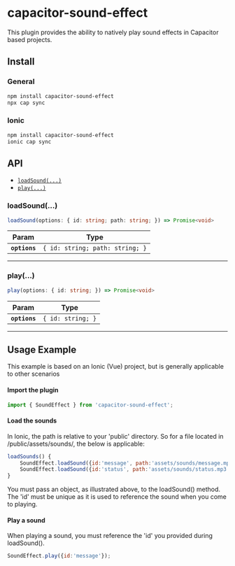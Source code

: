 # capacitor-sound-effect

This plugin provides the ability to natively play sound effects in Capacitor based projects.

## Install

### General
```bash
npm install capacitor-sound-effect
npx cap sync
```

### Ionic
```bash
npm install capacitor-sound-effect
ionic cap sync
```

## API

<docgen-index>

* [`loadSound(...)`](#loadsound)
* [`play(...)`](#play)

</docgen-index>

<docgen-api>
<!--Update the source file JSDoc comments and rerun docgen to update the docs below-->

### loadSound(...)

```typescript
loadSound(options: { id: string; path: string; }) => Promise<void>
```

| Param         | Type                                       |
| ------------- | ------------------------------------------ |
| **`options`** | <code>{ id: string; path: string; }</code> |

--------------------


### play(...)

```typescript
play(options: { id: string; }) => Promise<void>
```

| Param         | Type                         |
| ------------- | ---------------------------- |
| **`options`** | <code>{ id: string; }</code> |

--------------------

</docgen-api>

## Usage Example

This example is based on an Ionic (Vue) project, but is generally applicable to other scenarios

#### Import the plugin

```javascript
import { SoundEffect } from 'capacitor-sound-effect';
```

#### Load the sounds

In Ionic, the path is relative to your 'public' directory. So for a file located in /public/assets/sounds/, the below is applicable:

```javascript
loadSounds() {
    SoundEffect.loadSound({id:'message', path:'assets/sounds/message.mp3'});
    SoundEffect.loadSound({id:'status', path:'assets/sounds/status.mp3'});
}
```

You must pass an object, as illustrated above, to the loadSound() method. The 'id' must be unique as it is used to reference the sound when you come to playing.

#### Play a sound

When playing a sound, you must reference the 'id' you provided during loadSound().

```javascript
SoundEffect.play({id:'message'});
```
